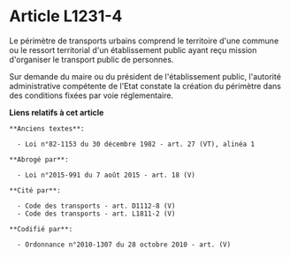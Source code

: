 # Article L1231-4

Le périmètre de transports urbains comprend le territoire d'une commune ou le ressort territorial d'un établissement public
ayant reçu mission d'organiser le transport public de personnes.

Sur demande du maire ou du président de l'établissement public, l'autorité administrative compétente de l'Etat constate la
création du périmètre dans des conditions fixées par voie réglementaire.

**Liens relatifs à cet article**

	**Anciens textes**:

	  - Loi n°82-1153 du 30 décembre 1982 - art. 27 (VT), alinéa 1

	**Abrogé par**:

	  - Loi n°2015-991 du 7 août 2015 - art. 18 (V)

	**Cité par**:

	  - Code des transports - art. D1112-8 (V)
	  - Code des transports - art. L1811-2 (V)

	**Codifié par**:

	  - Ordonnance n°2010-1307 du 28 octobre 2010 - art. (V)
